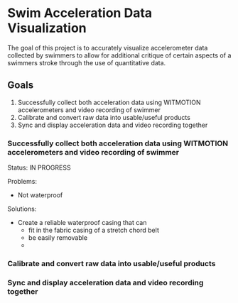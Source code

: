 # Swim Acceleration Data Visualization
The goal of this project is to accurately visualize accelerometer data collected by swimmers to allow for additional critique of certain aspects of a swimmers stroke through the use of quantitative data.

## Goals
1. Successfully collect both acceleration data using WITMOTION accelerometers and video recording of swimmer
2. Calibrate and convert raw data into usable/useful products
3. Sync and display acceleration data and video recording together

### Successfully collect both acceleration data using WITMOTION accelerometers and video recording of swimmer
Status: IN PROGRESS

Problems:
- Not waterproof

Solutions:
- Create a reliable waterproof casing that can
  - fit in the fabric casing of a stretch chord belt
  - be easily removable
  - 

### Calibrate and convert raw data into usable/useful products
### Sync and display acceleration data and video recording together
